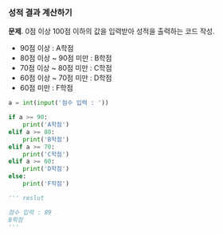 ### 성적 결과 계산하기
**문제**. 0점 이상 100점 이하의 값을 입력받아 성적을 출력하는 코드 작성.
- 90점 이상 : A학점
- 80점 이상 ~ 90점 미만 : B학점
- 70점 이상 ~ 80점 미만 : C학점
- 60점 이상 ~ 70점 미만 : D학점
- 60점 미만 : F학점
```py
a = int(input('점수 입력 : '))

if a >= 90:
    print('A학점')
elif a >= 80:
    print('B학점')
elif a >= 70:
    print('C학점')
elif a >= 60:
    print('D학점')
else:
    print('F학점')

''' reslut

점수 입력 : 89
B학점
'''
```